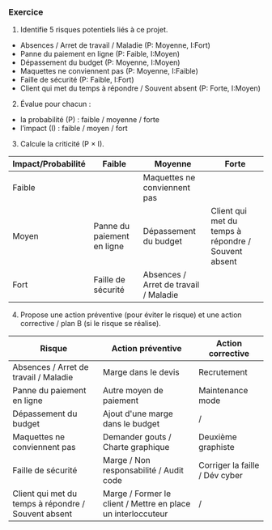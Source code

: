 ### Exercice 

1. Identifie 5 risques potentiels liés à ce projet.
- Absences / Arret de travail / Maladie (P: Moyenne, I:Fort)
- Panne du paiement en ligne (P: Faible, I:Moyen)
- Dépassement du budget (P: Moyenne, I:Moyen)
- Maquettes ne conviennent pas (P: Moyenne, I:Faible)
- Faille de sécurité (P: Faible, I:Fort)
- Client qui met du temps à répondre / Souvent absent (P: Forte, I:Moyen)

2. Évalue pour chacun :

- la probabilité (P) : faible / moyenne / forte
- l’impact (I) : faible / moyen / fort

3. Calcule la criticité (P × I).

| Impact/Probabilité | Faible                     | Moyenne                               | Forte                                               |
|--------------------|----------------------------|---------------------------------------|-----------------------------------------------------|
| Faible             |                            | Maquettes ne conviennent pas          |                                                     |
| Moyen              | Panne du paiement en ligne | Dépassement du budget                 | Client qui met du temps à répondre / Souvent absent |
| Fort               | Faille de sécurité         | Absences / Arret de travail / Maladie |                                                     |

4. Propose une action préventive (pour éviter le risque) et une action corrective / plan B (si le risque se réalise).

| Risque                                              | Action préventive                                            | Action corrective              |
|-----------------------------------------------------|--------------------------------------------------------------|--------------------------------|
| Absences / Arret de travail / Maladie               | Marge dans le devis                                          | Recrutement                    |
| Panne du paiement en ligne                          | Autre moyen de paiement                                      | Maintenance mode               |
| Dépassement du budget                               | Ajout d'une marge dans le budget                             | /                              |
| Maquettes ne conviennent pas                        | Demander gouts / Charte graphique                            | Deuxième graphiste             |
| Faille de sécurité                                  | Marge / Non responsabilité / Audit code                      | Corriger la faille / Dév cyber |
| Client qui met du temps à répondre / Souvent absent | Marge / Former le client / Mettre en place un interloccuteur | /                              |
